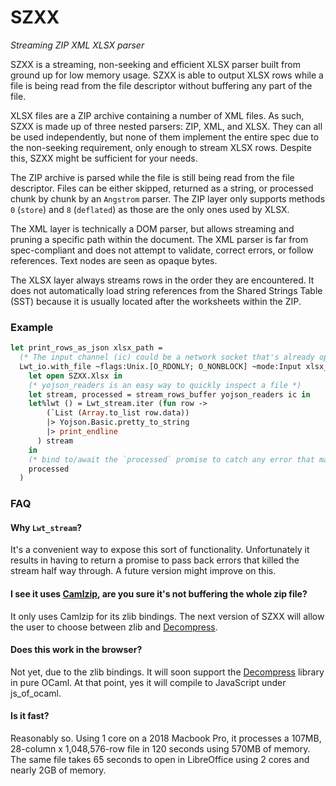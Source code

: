 # SZXX

_Streaming ZIP XML XLSX parser_

SZXX is a streaming, non-seeking and efficient XLSX parser built from ground up for low memory usage. SZXX is able to output XLSX rows while a file is being read from the file descriptor without buffering any part of the file.

XLSX files are a ZIP archive containing a number of XML files. As such, SZXX is made up of three nested parsers: ZIP, XML, and XLSX. They can all be used independently, but none of them implement the entire spec due to the non-seeking requirement, only enough to stream XLSX rows. Despite this, SZXX might be sufficient for your needs.

The ZIP archive is parsed while the file is still being read from the file descriptor. Files can be either skipped, returned as a string, or processed chunk by chunk by an `Angstrom` parser. The ZIP layer only supports methods `0` (`store`) and `8` (`deflated`) as those are the only ones used by XLSX.

The XML layer is technically a DOM parser, but allows streaming and pruning a specific path within the document. The XML parser is far from spec-compliant and does not attempt to validate, correct errors, or follow references. Text nodes are seen as opaque bytes.

The XLSX layer always streams rows in the order they are encountered. It does not automatically load string references from the Shared Strings Table (SST) because it is usually located after the worksheets within the ZIP.

### Example
```ocaml
let print_rows_as_json xlsx_path =
  (* The input channel (ic) could be a network socket that's already open *)
  Lwt_io.with_file ~flags:Unix.[O_RDONLY; O_NONBLOCK] ~mode:Input xlsx_path (fun ic ->
    let open SZXX.Xlsx in
    (* yojson_readers is an easy way to quickly inspect a file *)
    let stream, processed = stream_rows_buffer yojson_readers ic in
    let%lwt () = Lwt_stream.iter (fun row ->
        (`List (Array.to_list row.data))
        |> Yojson.Basic.pretty_to_string
        |> print_endline
      ) stream
    in
    (* bind to/await the `processed` promise to catch any error that may have terminated the stream early *)
    processed
  )
```

### FAQ

#### Why `Lwt_stream`?

It's a convenient way to expose this sort of functionality. Unfortunately it results in having to return a promise to pass back errors that killed the stream half way through. A future version might improve on this.

#### I see it uses [Camlzip](https://github.com/xavierleroy/camlzip), are you sure it's not buffering the whole zip file?

It only uses Camlzip for its zlib bindings. The next version of SZXX will allow the user to choose between zlib and [Decompress](https://github.com/mirage/decompress).

#### Does this work in the browser?

Not yet, due to the zlib bindings. It will soon support the [Decompress](https://github.com/mirage/decompress) library in pure OCaml. At that point, yes it will compile to JavaScript under js_of_ocaml.

#### Is it fast?

Reasonably so. Using 1 core on a 2018 Macbook Pro, it processes a 107MB, 28-column x 1,048,576-row file in 120 seconds using 570MB of memory. The same file takes 65 seconds to open in LibreOffice using 2 cores and nearly 2GB of memory.
